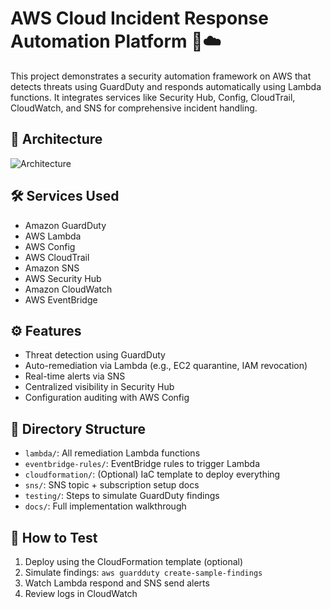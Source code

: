 # AWS Cloud Incident Response Automation Platform 🚨☁️

This project demonstrates a security automation framework on AWS that detects threats using GuardDuty and responds automatically using Lambda functions. It integrates services like Security Hub, Config, CloudTrail, CloudWatch, and SNS for comprehensive incident handling.

## 🧱 Architecture
![Architecture](architecture/incident-response-architecture.png)

## 🛠️ Services Used
- Amazon GuardDuty
- AWS Lambda
- AWS Config
- AWS CloudTrail
- Amazon SNS
- AWS Security Hub
- Amazon CloudWatch
- AWS EventBridge

## ⚙️ Features
- Threat detection using GuardDuty
- Auto-remediation via Lambda (e.g., EC2 quarantine, IAM revocation)
- Real-time alerts via SNS
- Centralized visibility in Security Hub
- Configuration auditing with AWS Config

## 📂 Directory Structure
- `lambda/`: All remediation Lambda functions
- `eventbridge-rules/`: EventBridge rules to trigger Lambda
- `cloudformation/`: (Optional) IaC template to deploy everything
- `sns/`: SNS topic + subscription setup docs
- `testing/`: Steps to simulate GuardDuty findings
- `docs/`: Full implementation walkthrough

## 🧪 How to Test
1. Deploy using the CloudFormation template (optional)
2. Simulate findings: `aws guardduty create-sample-findings`
3. Watch Lambda respond and SNS send alerts
4. Review logs in CloudWatch
